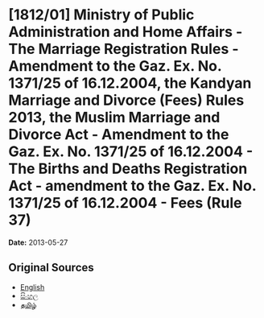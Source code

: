 # [1812/01] Ministry of Public Administration and Home Affairs - The Marriage Registration Rules - Amendment to the Gaz. Ex. No. 1371/25 of 16.12.2004, the Kandyan Marriage and Divorce (Fees) Rules 2013, the Muslim Marriage and Divorce Act - Amendment to the Gaz. Ex. No. 1371/25 of 16.12.2004 - The Births and Deaths Registration Act - amendment to the Gaz. Ex. No. 1371/25 of 16.12.2004 - Fees (Rule 37)

**Date:** 2013-05-27

## Original Sources

- [English](https://documents.gov.lk/view/extra-gazettes/2013/5/1812-01_E.pdf)
- [සිංහල](https://documents.gov.lk/view/extra-gazettes/2013/5/1812-01_S.pdf)
- [தமிழ்](https://documents.gov.lk/view/extra-gazettes/2013/5/1812-01_T.pdf)
